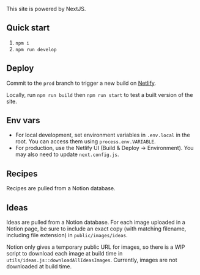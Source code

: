 This site is powered by NextJS.

## Quick start

1. `npm i`
2. `npm run develop`

## Deploy
Commit to the `prod` branch to trigger a new build on [Netlify](https://app.netlify.com/teams/bakera81/overview).  

Locally, run `npm run build` then `npm run start` to test a built version of the site.



## Env vars
- For local development, set environment variables in `.env.local` in the root. You can access them using `process.env.VARIABLE`.
- For production, use the Netlify UI (Build & Deploy -> Environment). You may also need to update `next.config.js`.

## Recipes
Recipes are pulled from a Notion database.

## Ideas
Ideas are pulled from a Notion database. For each image uploaded in a Notion page, be sure to include an exact copy (with matching filename, including file extension) in `public/images/ideas`.

Notion only gives a temporary public URL for images, so there is a WIP script to download each image at build time in `utils/ideas.js::downloadAllIdeasImages`. Currently, images are not downloaded at build time. 

